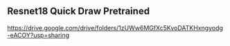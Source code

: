 ## Resnet18 Quick Draw Pretrained
https://drive.google.com/drive/folders/1zUWw6MGfXc5KvoDATKHxngyodg-eACOY?usp=sharing